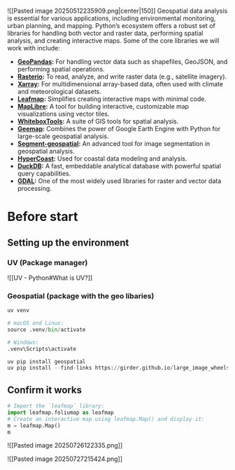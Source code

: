 ![[Pasted image 20250512235909.png|center|150]]
Geospatial data analysis is essential for various applications, including environmental monitoring, urban planning, and mapping. Python’s ecosystem offers a robust set of libraries for handling both vector and raster data, performing spatial analysis, and creating interactive maps. Some of the core libraries we will work with include:

- **[GeoPandas](https://geopandas.org/):** For handling vector data such as shapefiles, GeoJSON, and performing spatial operations.
- **[Rasterio](https://rasterio.readthedocs.io/):** To read, analyze, and write raster data (e.g., satellite imagery).
- **[Xarray](https://xarray.pydata.org/):** For multidimensional array-based data, often used with climate and meteorological datasets.
- **[Leafmap](https://leafmap.org/):** Simplifies creating interactive maps with minimal code.
- **[MapLibre](https://eodagmbh.github.io/py-maplibregl/):** A tool for building interactive, customizable map visualizations using vector tiles.
- **[WhiteboxTools](https://github.com/jblindsay/whitebox-tools):** A suite of GIS tools for spatial analysis.
- **[Geemap](https://geemap.org/):** Combines the power of Google Earth Engine with Python for large-scale geospatial analysis.
- **[Segment-geospatial](https://samgeo.gishub.org/):** An advanced tool for image segmentation in geospatial analysis.
- **[HyperCoast](https://hypercoast.org/):** Used for coastal data modeling and analysis.
- **[DuckDB](https://duckdb.org/):** A fast, embeddable analytical database with powerful spatial query capabilities.
- **[GDAL](https://gdal.org/):** One of the most widely used libraries for raster and vector data processing.

# Before start

## Setting up the environment

### UV (Package manager)

![[UV - Python#What is UV?]]

### Geospatial (package with the geo libaries)
```python
uv venv

# macOS and Linux:
source .venv/bin/activate

# Windows:
.venv\Scripts\activate

uv pip install geospatial
uv pip install --find-links https://girder.github.io/large_image_wheels gdal pyproj
```

## Confirm it works

```python
# Import the `leafmap` library:
import leafmap.foliumap as leafmap
# Create an interactive map using leafmap.Map() and display it:   
m = leafmap.Map()
m
```

![[Pasted image 20250726122335.png]]

![[Pasted image 20250727215424.png]]